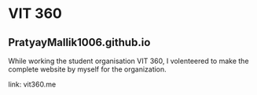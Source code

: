 # VIT 360
## PratyayMallik1006.github.io
 

While working the student organisation VIT 360, I volenteered to make the complete website by myself for the organization.

link: vit360.me
